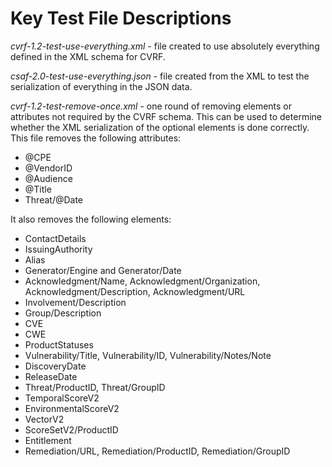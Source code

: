 # Key Test File Descriptions

*cvrf-1.2-test-use-everything.xml* - file created to use absolutely everything defined
in the XML schema for CVRF.

*csaf-2.0-test-use-everything.json* - file created from the XML to test the serialization
of everything in the JSON data.

*cvrf-1.2-test-remove-once.xml* - one round of removing elements or attributes
not required by the CVRF schema. This can be used to determine whether the XML
serialization of the optional elements is done correctly. This file removes the
following attributes:

- @CPE
- @VendorID
- @Audience
- @Title
- Threat/@Date

It also removes the following elements:

- ContactDetails
- IssuingAuthority
- Alias
- Generator/Engine and Generator/Date
- Acknowledgment/Name, Acknowledgment/Organization, Acknowledgment/Description,
  Acknowledgment/URL
- Involvement/Description
- Group/Description
- CVE
- CWE
- ProductStatuses
- Vulnerability/Title, Vulnerability/ID, Vulnerability/Notes/Note
- DiscoveryDate
- ReleaseDate
- Threat/ProductID, Threat/GroupID
- TemporalScoreV2
- EnvironmentalScoreV2
- VectorV2
- ScoreSetV2/ProductID
- Entitlement
- Remediation/URL, Remediation/ProductID, Remediation/GroupID
